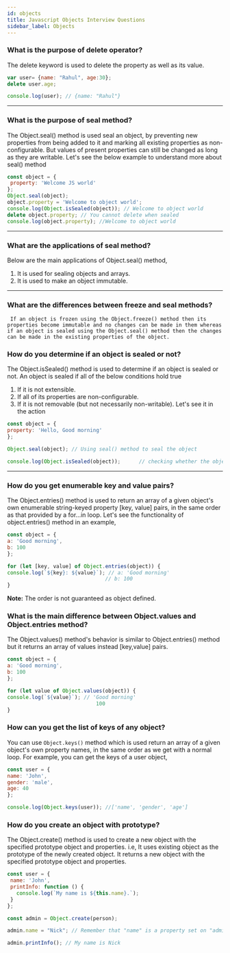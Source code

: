 ```yaml
---
id: objects
title: Javascript Objects Interview Questions
sidebar_label: Objects
---
```


### What is the purpose of delete operator?
The delete keyword is used to delete the property as well as its value.
```javascript
var user= {name: "Rahul", age:30};
delete user.age;

console.log(user); // {name: "Rahul"}
```
---

### What is the purpose of seal method?
The Object.seal() method is used seal an object, by preventing new properties from being added to it and marking all existing properties as non-configurable. But values of present properties can still be changed as long as they are writable. Let's see the below example to understand more about seal() method
```javascript
const object = {
 property: 'Welcome JS world'
};
Object.seal(object);
object.property = 'Welcome to object world';
console.log(Object.isSealed(object)); // Welcome to object world
delete object.property; // You cannot delete when sealed
console.log(object.property); //Welcome to object world
```
---

### What are the applications of seal method?
Below are the main applications of Object.seal() method,
1. It is used for sealing objects and arrays.
2. It is used to make an object immutable.

---
### What are the differences between freeze and seal methods?
     If an object is frozen using the Object.freeze() method then its properties become immutable and no changes can be made in them whereas if an object is sealed using the Object.seal() method then the changes can be made in the existing properties of the object.

### How do you determine if an object is sealed or not?
The Object.isSealed() method is used to determine if an object is sealed or not. An object is sealed if all of the below conditions hold true
1. If it is not extensible.
2. If all of its properties are non-configurable.
3. If it is not removable (but not necessarily non-writable).
Let's see it in the action
```javascript
const object = {
property: 'Hello, Good morning'
};

Object.seal(object); // Using seal() method to seal the object

console.log(Object.isSealed(object));      // checking whether the object is sealed or not
```
---

### How do you get enumerable key and value pairs?
The Object.entries() method is used to return an array of a given object's own enumerable string-keyed property [key, value] pairs, in the same order as that provided by a for...in loop. Let's see the functionality of object.entries() method in an example,
```javascript
const object = {
a: 'Good morning',
b: 100
};

for (let [key, value] of Object.entries(object)) {
console.log(`${key}: ${value}`); // a: 'Good morning'
                                // b: 100
}
```
**Note:** The order is not guaranteed as object defined.

### What is the main difference between Object.values and Object.entries method?
The Object.values() method's behavior is similar to Object.entries() method but it returns an array of values instead [key,value] pairs.
```javascript
const object = {
a: 'Good morning',
b: 100
};

for (let value of Object.values(object)) {
console.log(`${value}`); // 'Good morning'
                             100
}
```
     
 ### How can you get the list of keys of any object?
You can use `Object.keys()` method which is used return an array of a given object's own property names, in the same order as we get with a normal loop. For example, you can get the keys of a user object,
```javascript
const user = {
name: 'John',
gender: 'male',
age: 40
};

console.log(Object.keys(user)); //['name', 'gender', 'age']
```
 ### How do you create an object with prototype?
The Object.create() method is used to create a new object with the specified prototype object and properties. i.e, It uses existing object as the prototype of the newly created object. It returns a new object with the specified prototype object and properties.
```javascript
const user = {
 name: 'John',
 printInfo: function () {
   console.log(`My name is ${this.name}.`);
 }
};

const admin = Object.create(person);

admin.name = "Nick"; // Remember that "name" is a property set on "admin" but not on "user" object

admin.printInfo(); // My name is Nick
```
